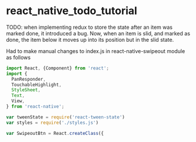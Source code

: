 # react_native_todo_tutorial

TODO: when implementing redux to store the state after an item was marked done, it introduced a bug. Now, when an item is slid, and marked as done, the item below it moves up into its position but in the slid state.

Had to make manual changes to index.js in react-native-swipeout module as follows

```javascript
import React, {Component} from 'react';
import {
  PanResponder,
  TouchableHighlight,
  StyleSheet,
  Text,
  View,
} from 'react-native';

var tweenState = require('react-tween-state')
var styles = require('./styles.js')

var SwipeoutBtn = React.createClass({
```
